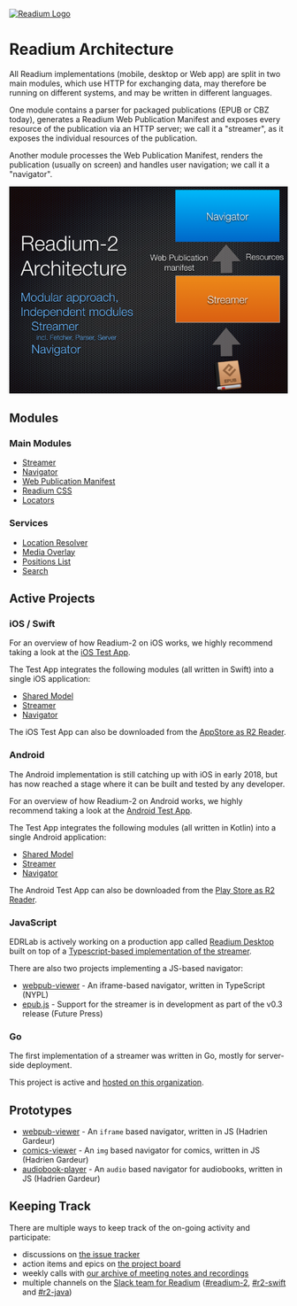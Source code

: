 [![Readium Logo](https://readium.org/assets/logos/readium-logo.png)](https://readium.org)

# Readium Architecture

All Readium implementations (mobile, desktop or Web app) are split in two main modules, which use HTTP for exchanging data, may therefore be running on different systems, and may be written in different languages. 

One module contains a parser for packaged publications (EPUB or CBZ today), generates a Readium Web Publication Manifest and exposes every resource of the publication via an HTTP server; we call it a "streamer", as it exposes the individual resources of the publication. 

Another module processes the Web Publication Manifest, renders the publication (usually on screen) and handles user navigation; we call it a "navigator". 

![Readium-2 architecture](images/readium-2-archi-2.png)

## Modules

### Main Modules

* [Streamer](streamer)
* [Navigator](navigator)
* [Web Publication Manifest](https://github.com/readium/webpub-manifest)
* [Readium CSS](https://github.com/readium/readium-css)
* [Locators](locators)


### Services

* [Location Resolver](locators/resolver.md)
* [Media Overlay](media-overlay)
* [Positions List](positions)
* [Search](search)

## Active Projects

### iOS / Swift

For an overview of how Readium-2 on iOS works, we highly recommend taking a look at the [iOS Test App](https://github.com/readium/r2-testapp-swift).

The Test App integrates the following modules (all written in Swift) into a single iOS application:

* [Shared Model](https://github.com/readium/r2-shared-swift)
* [Streamer](https://github.com/readium/r2-streamer-swift)
* [Navigator](https://github.com/readium/r2-navigator-swift)

The iOS Test App can also be downloaded from the [AppStore as R2 Reader](https://itunes.apple.com/us/app/r2-reader/id1363963230).

### Android

The Android implementation is still catching up with iOS in early 2018, but has now reached a stage where it can be built and tested by any developer.

For an overview of how Readium-2 on Android works, we highly recommend taking a look at the [Android Test App](https://github.com/readium/r2-testapp-kotlin).

The Test App integrates the following modules (all written in Kotlin) into a single Android application:

* [Shared Model](https://github.com/readium/r2-shared-kotlin)
* [Streamer](https://github.com/readium/r2-streamer-kotlin)
* [Navigator](https://github.com/readium/r2-navigator-kotlin)

The Android Test App can also be downloaded from the [Play Store as R2 Reader](https://play.google.com/store/apps/details?id=org.readium.r2reader&hl=en_US).

### JavaScript

EDRLab is actively working on a production app called [Readium Desktop](https://github.com/edrlab/readium-desktop) built on top of a [Typescript-based implementation of the streamer](https://github.com/edrlab/r2-streamer-js).

There are also two projects implementing a JS-based navigator:

* [webpub-viewer](https://github.com/NYPL-Simplified/webpub-viewer) - An iframe-based navigator, written in TypeScript (NYPL)
* [epub.js](https://github.com/futurepress/epub.js/) - Support for the streamer is in development as part of the v0.3 release (Future Press)

### Go

The first implementation of a streamer was written in Go, mostly for server-side deployment.

This project is active and [hosted on this organization](https://github.com/readium/r2-streamer-go).


## Prototypes

* [webpub-viewer](https://github.com/HadrienGardeur/webpub-viewer) - An `iframe` based navigator, written in JS (Hadrien Gardeur)
* [comics-viewer](https://github.com/HadrienGardeur/comics-viewer) - An `img` based navigator for comics, written in JS (Hadrien Gardeur)
* [audiobook-player](https://github.com/HadrienGardeur/audiobook-player) - An `audio` based navigator for audiobooks, written in JS (Hadrien Gardeur)

## Keeping Track

There are multiple ways to keep track of the on-going activity and participate:

* discussions on [the issue tracker](https://github.com/readium/readium-2/issues)
* action items and epics on [the project board](https://github.com/readium/readium-2/projects/1)
* weekly calls with [our archive of meeting notes and recordings](https://drive.google.com/drive/folders/0BzaNaBNAB6FjbzR5NWFVWVo2dDg?hl=en)
* multiple channels on the [Slack team for Readium](https://readium.slack.com) ([#readium-2](https://readium.slack.com/messages/readium-2/), [#r2-swift](https://readium.slack.com/messages/r2-swift/) and [#r2-java](https://readium.slack.com/messages/r2-java/))

